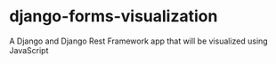 # django-forms-visualization
A Django and Django Rest Framework app that will be visualized using JavaScript
